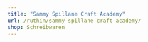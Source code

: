 ```yaml
---
title: "Sammy Spillane Craft Academy"
url: /ruthin/sammy-spillane-craft-academy/
shop: Schreibwaren
---
```

